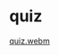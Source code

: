 # quiz
[quiz.webm](https://user-images.githubusercontent.com/129390865/230073176-15517934-0441-4163-9272-61151ecb14ad.webm)
